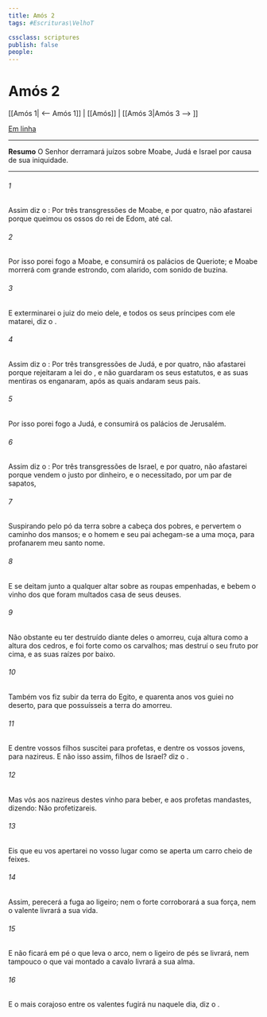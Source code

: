 ```yaml
---
title: Amós 2
tags: #Escrituras\VelhoT

cssclass: scriptures
publish: false
people:
---
```


# Amós 2
[[Amós 1| <-- Amós 1]] | [[Amós]] | [[Amós 3|Amós 3 --> ]]

[Em linha](https://churchofjesuschrist.org/study/scriptures/ot/amos/2?lang=por)

---
__Resumo__
O Senhor derramará juízos sobre Moabe, Judá e Israel por causa de sua iniquidade.

---
###### 1 
Assim diz o : Por três transgressões de Moabe, e por quatro, não afastarei  porque queimou os ossos do rei de Edom, até  cal.

###### 2 
Por isso porei fogo a Moabe, e consumirá os palácios de Queriote; e Moabe morrerá com grande estrondo, com alarido, com sonido de buzina.

###### 3 
E exterminarei o juiz do meio dele, e todos os seus príncipes com ele matarei, diz o .

###### 4 
Assim diz o : Por três transgressões de Judá, e por quatro, não afastarei  porque rejeitaram a lei do , e não guardaram os seus estatutos, e as suas mentiras os enganaram, após as quais andaram seus pais.

###### 5 
Por isso porei fogo a Judá, e consumirá os palácios de Jerusalém.

###### 6 
Assim diz o : Por três transgressões de Israel, e por quatro, não afastarei  porque vendem o justo por dinheiro, e o necessitado, por um par de sapatos,

###### 7 
Suspirando pelo pó da terra sobre a cabeça dos pobres, e pervertem o caminho dos mansos; e o homem e seu pai achegam-se a uma  moça, para profanarem  meu santo nome.

###### 8 
E se deitam junto a qualquer altar sobre as roupas empenhadas, e bebem o vinho dos que foram multados  casa de seus deuses.

###### 9 
Não obstante eu ter destruído diante deles o amorreu, cuja altura  como a altura dos cedros, e foi forte como os carvalhos; mas destruí o seu fruto por cima, e as suas raízes por baixo.

###### 10 
Também vos fiz subir da terra do Egito, e quarenta anos vos guiei no deserto, para que possuísseis a terra do amorreu.

###### 11 
E  dentre vossos filhos suscitei para profetas, e  dentre os vossos jovens, para nazireus. E não  isso assim, filhos de Israel? diz o .

###### 12 
Mas vós aos nazireus destes vinho para beber, e aos profetas mandastes, dizendo: Não profetizareis.

###### 13 
Eis que eu vos apertarei no vosso lugar como se aperta um carro cheio de feixes.

###### 14 
Assim, perecerá a fuga ao ligeiro; nem o forte corroborará a sua força, nem o valente livrará a sua vida.

###### 15 
E não ficará em pé o que leva o arco, nem o ligeiro de pés se livrará, nem tampouco o que vai montado a cavalo livrará a sua alma.

###### 16 
E o mais corajoso entre os valentes fugirá nu naquele dia, diz o .

